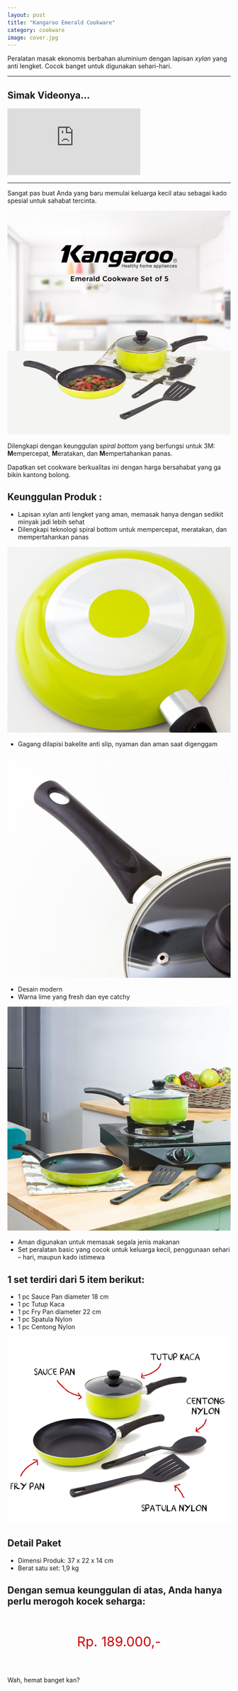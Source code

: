 ```yaml
---
layout: post
title: "Kangaroo Emerald Cookware"
category: cookware
image: cover.jpg
---
```

Peralatan masak ekonomis berbahan aluminium dengan lapisan _xylan_ yang anti lengket. Cocok banget untuk digunakan sehari-hari.

***
## Simak Videonya...

<div class="video-container">
<iframe src="https://www.youtube.com/embed/L7tKV4yvolE?rel=0" frameborder="0" allow="accelerometer; autoplay; encrypted-media; gyroscope; picture-in-picture" allowfullscreen></iframe>
</div>
 
***

Sangat pas buat Anda yang baru memulai keluarga kecil atau sebagai kado spesial untuk sahabat tercinta.

![Kangaroo Emerald Cookware Set of 5](/images/kang1.jpg)

Dilengkapi dengan keunggulan _spiral bottom_ yang berfungsi untuk 3M: **M**empercepat, **M**eratakan, dan **M**empertahankan panas.

Dapatkan set cookware berkualitas ini dengan harga bersahabat yang ga bikin kantong bolong.

## Keunggulan Produk :
- Lapisan xylan anti lengket yang aman, memasak hanya dengan sedikit minyak jadi lebih sehat
- Dilengkapi teknologi spiral bottom untuk mempercepat, meratakan, dan mempertahankan panas

![spiral bottom](/images/kang3.jpg)

- Gagang dilapisi bakelite anti slip, nyaman dan aman saat digenggam

![gagang anti slip](/images/kang6.jpg)

- Desain modern
- Warna lime yang fresh dan eye catchy

![desain modern](/images/cover.jpg)

- Aman digunakan untuk memasak segala jenis makanan
- Set peralatan basic yang cocok untuk keluarga kecil, penggunaan sehari – hari, maupun kado istimewa

## 1 set terdiri dari 5 item berikut:
- 1 pc Sauce Pan diameter 18 cm
- 1 pc Tutup Kaca
- 1 pc Fry Pan diameter 22 cm
- 1 pc Spatula Nylon
- 1 pc Centong Nylon

![satu set](/images/kang2.jpg)

## Detail Paket
- Dimensi Produk: 37 x 22 x 14 cm
- Berat satu set: 1,9 kg

## Dengan semua keunggulan di atas, Anda hanya perlu merogoh kocek seharga: 

<p style="text-align: center; font-size: 30px; padding: 30px 0; color: #cc0000;">Rp. 189.000,-</p>

Wah, hemat banget kan?
